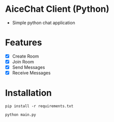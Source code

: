 # AiceChat Client (Python)

- Simple python chat application

# Features

- [x] Create Room
- [x] Join Room
- [x] Send Messages
- [x] Receive Messages

# Installation

`pip install -r requirements.txt`

`python main.py`